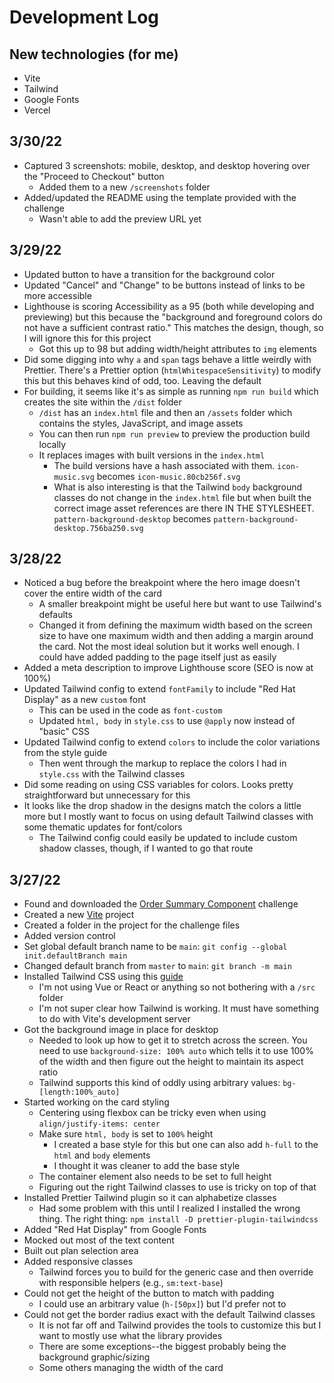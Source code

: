 # Development Log

## New technologies (for me)

- Vite
- Tailwind
- Google Fonts
- Vercel

## 3/30/22

- Captured 3 screenshots: mobile, desktop, and desktop hovering over the "Proceed to Checkout" button
  - Added them to a new `/screenshots` folder
- Added/updated the README using the template provided with the challenge
  - Wasn't able to add the preview URL yet

## 3/29/22

- Updated button to have a transition for the background color
- Updated "Cancel" and "Change" to be buttons instead of links to be more accessible
- Lighthouse is scoring Accessibility as a 95 (both while developing and previewing) but this because the "background and foreground colors do not have a sufficient contrast ratio." This matches the design, though, so I will ignore this for this project
  - Got this up to 98 but adding width/height attributes to `img` elements
- Did some digging into why `a` and `span` tags behave a little weirdly with Prettier. There's a Prettier option (`htmlWhitespaceSensitivity`) to modify this but this behaves kind of odd, too. Leaving the default
- For building, it seems like it's as simple as running `npm run build` which creates the site within the `/dist` folder
  - `/dist` has an `index.html` file and then an `/assets` folder which contains the styles, JavaScript, and image assets
  - You can then run `npm run preview` to preview the production build locally
  - It replaces images with built versions in the `index.html`
    - The build versions have a hash associated with them. `icon-music.svg` becomes `icon-music.80cb256f.svg`
    - What is also interesting is that the Tailwind `body` background classes do not change in the `index.html` file but when built the correct image asset references are there IN THE STYLESHEET. `pattern-background-desktop` becomes `pattern-background-desktop.756ba250.svg`

## 3/28/22

- Noticed a bug before the breakpoint where the hero image doesn't cover the entire width of the card
  - A smaller breakpoint might be useful here but want to use Tailwind's defaults
  - Changed it from defining the maximum width based on the screen size to have one maximum width and then adding a margin around the card. Not the most ideal solution but it works well enough. I could have added padding to the page itself just as easily
- Added a meta description to improve Lighthouse score (SEO is now at 100%)
- Updated Tailwind config to extend `fontFamily` to include "Red Hat Display" as a new `custom` font
  - This can be used in the code as `font-custom`
  - Updated `html, body` in `style.css` to use `@apply` now instead of "basic" CSS
- Updated Tailwind config to extend `colors` to include the color variations from the style guide
  - Then went through the markup to replace the colors I had in `style.css` with the Tailwind classes
- Did some reading on using CSS variables for colors. Looks pretty straightforward but unnecessary for this
- It looks like the drop shadow in the designs match the colors a little more but I mostly want to focus on using default Tailwind classes with some thematic updates for font/colors
  - The Tailwind config could easily be updated to include custom shadow classes, though, if I wanted to go that route

## 3/27/22

- Found and downloaded the [Order Summary Component](https://www.frontendmentor.io/challenges/order-summary-component-QlPmajDUj) challenge
- Created a new [Vite](https://vitejs.dev/guide/) project
- Created a folder in the project for the challenge files
- Added version control
- Set global default branch name to be `main`: `git config --global init.defaultBranch main`
- Changed default branch from `master` to `main`: `git branch -m main`
- Installed Tailwind CSS using this [guide](https://tailwindcss.com/docs/guides/vite)
  - I'm not using Vue or React or anything so not bothering with a `/src` folder
  - I'm not super clear how Tailwind is working. It must have something to do with Vite's development server
- Got the background image in place for desktop
  - Needed to look up how to get it to stretch across the screen. You need to use `background-size: 100% auto` which tells it to use 100% of the width and then figure out the height to maintain its aspect ratio
  - Tailwind supports this kind of oddly using arbitrary values: `bg-[length:100%_auto]`
- Started working on the card styling
  - Centering using flexbox can be tricky even when using `align/justify-items: center`
  - Make sure `html, body` is set to `100%` height
    - I created a base style for this but one can also add `h-full` to the `html` and `body` elements
    - I thought it was cleaner to add the base style
  - The container element also needs to be set to full height
  - Figuring out the right Tailwind classes to use is tricky on top of that
- Installed Prettier Tailwind plugin so it can alphabetize classes
  - Had some problem with this until I realized I installed the wrong thing. The right thing: `npm install -D prettier-plugin-tailwindcss`
- Added "Red Hat Display" from Google Fonts
- Mocked out most of the text content
- Built out plan selection area
- Added responsive classes
  - Tailwind forces you to build for the generic case and then override with responsible helpers (e.g., `sm:text-base`)
- Could not get the height of the button to match with padding
  - I could use an arbitrary value (`h-[50px]`) but I'd prefer not to
- Could not get the border radius exact with the default Tailwind classes
  - It is not far off and Tailwind provides the tools to customize this but I want to mostly use what the library provides
  - There are some exceptions--the biggest probably being the background graphic/sizing
  - Some others managing the width of the card
